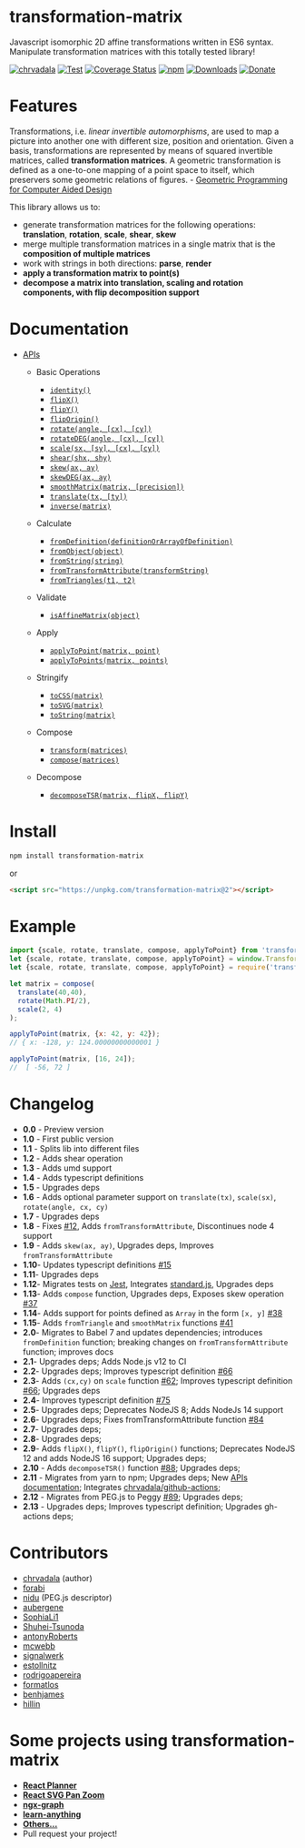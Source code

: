 # transformation-matrix
Javascript isomorphic 2D affine transformations written in ES6 syntax. Manipulate transformation matrices with this totally tested library!

[![chrvadala](https://img.shields.io/badge/website-chrvadala-orange.svg)](https://chrvadala.github.io)
[![Test](https://github.com/chrvadala/transformation-matrix/workflows/Test/badge.svg)](https://github.com/chrvadala/transformation-matrix/actions)
[![Coverage Status](https://coveralls.io/repos/github/chrvadala/transformation-matrix/badge.svg?branch=master)](https://coveralls.io/github/chrvadala/transformation-matrix?branch=master)
[![npm](https://img.shields.io/npm/v/transformation-matrix.svg?maxAge=2592000?style=plastic)](https://www.npmjs.com/package/transformation-matrix)
[![Downloads](https://img.shields.io/npm/dm/transformation-matrix.svg)](https://www.npmjs.com/package/transformation-matrix)
[![Donate](https://img.shields.io/badge/donate-GithubSponsor-green.svg)](https://github.com/sponsors/chrvadala)

# Features 
Transformations, i.e. *linear invertible automorphisms*, are used to map a picture into another one with different size, position and orientation. Given a basis, transformations are represented by means of squared invertible matrices, called **transformation matrices**.
A geometric transformation is defined as a one-to-one mapping of a point space to itself, which preservers some geometric relations of figures. - [Geometric Programming for Computer Aided Design](https://books.google.it/books?vid=ISBN9780471899426)

This library allows us to:
- generate transformation matrices for the following operations: **translation**, **rotation**, **scale**, **shear**, **skew**
- merge multiple transformation matrices in a single matrix that is the **composition of multiple matrices**
- work with strings in both directions: **parse**, **render**
- **apply a transformation matrix to point(s)**
- **decompose a matrix into translation, scaling and rotation components, with flip decomposition support**

# Documentation
- [APIs](https://github.com/chrvadala/transformation-matrix/blob/main/docs/api.md)
  - Basic Operations
    - [`identity()`](https://github.com/chrvadala/transformation-matrix/blob/main/docs/api.md#identity)
    - [`flipX()`](https://github.com/chrvadala/transformation-matrix/blob/main/docs/api.md#flipX)
    - [`flipY()`](https://github.com/chrvadala/transformation-matrix/blob/main/docs/api.md#flipY)
    - [`flipOrigin()`](https://github.com/chrvadala/transformation-matrix/blob/main/docs/api.md#flipOrigin)
    - [`rotate(angle, [cx], [cy])`](https://github.com/chrvadala/transformation-matrix/blob/main/docs/api.md#rotate)
    - [`rotateDEG(angle, [cx], [cy])`](https://github.com/chrvadala/transformation-matrix/blob/main/docs/api.md#rotateDEG)
    - [`scale(sx, [sy], [cx], [cy])`](https://github.com/chrvadala/transformation-matrix/blob/main/docs/api.md#scale)
    - [`shear(shx, shy)`](https://github.com/chrvadala/transformation-matrix/blob/main/docs/api.md#shear)
    - [`skew(ax, ay)`](https://github.com/chrvadala/transformation-matrix/blob/main/docs/api.md#skew)
    - [`skewDEG(ax, ay)`](https://github.com/chrvadala/transformation-matrix/blob/main/docs/api.md#skewDEG)
    - [`smoothMatrix(matrix, [precision])`](https://github.com/chrvadala/transformation-matrix/blob/main/docs/api.md#smoothMatrix)
    - [`translate(tx, [ty])`](https://github.com/chrvadala/transformation-matrix/blob/main/docs/api.md#translate)
    - [`inverse(matrix)`](https://github.com/chrvadala/transformation-matrix/blob/main/docs/api.md#inverse)

  - Calculate
    - [`fromDefinition(definitionOrArrayOfDefinition)`](https://github.com/chrvadala/transformation-matrix/blob/main/docs/api.md#fromDefinition)
    - [`fromObject(object)`](https://github.com/chrvadala/transformation-matrix/blob/main/docs/api.md#fromObject)
    - [`fromString(string)`](https://github.com/chrvadala/transformation-matrix/blob/main/docs/api.md#fromString)
    - [`fromTransformAttribute(transformString)`](https://github.com/chrvadala/transformation-matrix/blob/main/docs/api.md#fromTransformAttribute)
    - [`fromTriangles(t1, t2)`](https://github.com/chrvadala/transformation-matrix/blob/main/docs/api.md#fromTriangles)

  - Validate
    - [`isAffineMatrix(object)`](https://github.com/chrvadala/transformation-matrix/blob/main/docs/api.md#isAffineMatrix)

  - Apply
    - [`applyToPoint(matrix, point)`](https://github.com/chrvadala/transformation-matrix/blob/main/docs/api.md#applyToPoint)
    - [`applyToPoints(matrix, points)`](https://github.com/chrvadala/transformation-matrix/blob/main/docs/api.md#applyToPoints)

  - Stringify
    - [`toCSS(matrix)`](https://github.com/chrvadala/transformation-matrix/blob/main/docs/api.md#toCSS)
    - [`toSVG(matrix)`](https://github.com/chrvadala/transformation-matrix/blob/main/docs/api.md#toSVG)
    - [`toString(matrix)`](https://github.com/chrvadala/transformation-matrix/blob/main/docs/api.md#toString)

  - Compose
    - [`transform(matrices)`](https://github.com/chrvadala/transformation-matrix/blob/main/docs/api.md#transform)
    - [`compose(matrices)`](https://github.com/chrvadala/transformation-matrix/blob/main/docs/api.md#compose)

  - Decompose
    - [`decomposeTSR(matrix, flipX, flipY)`](https://github.com/chrvadala/transformation-matrix/blob/main/docs/api.md#decomposeTSR)

# Install
```sh
npm install transformation-matrix
```
or
```html
<script src="https://unpkg.com/transformation-matrix@2"></script>
```

# Example
```js
import {scale, rotate, translate, compose, applyToPoint} from 'transformation-matrix';
let {scale, rotate, translate, compose, applyToPoint} = window.TransformationMatrix;
let {scale, rotate, translate, compose, applyToPoint} = require('transformation-matrix')

let matrix = compose(
  translate(40,40),
  rotate(Math.PI/2),
  scale(2, 4)
);

applyToPoint(matrix, {x: 42, y: 42});
// { x: -128, y: 124.00000000000001 }

applyToPoint(matrix, [16, 24]);
//  [ -56, 72 ]
```

# Changelog
- **0.0** - Preview version
- **1.0** - First public version
- **1.1** - Splits lib into different files
- **1.2** - Adds shear operation
- **1.3** - Adds umd support
- **1.4** - Adds typescript definitions
- **1.5** - Upgrades deps
- **1.6** - Adds optional parameter support on `translate(tx)`, `scale(sx)`, `rotate(angle, cx, cy)`
- **1.7** - Upgrades deps
- **1.8** - Fixes [#12](https://github.com/chrvadala/transformation-matrix/issues/12), Adds `fromTransformAttribute`, Discontinues node 4 support
- **1.9** - Adds `skew(ax, ay)`, Upgrades deps, Improves `fromTransformAttribute`
- **1.10**- Updates typescript definitions [#15](https://github.com/chrvadala/transformation-matrix/pull/15)
- **1.11**- Upgrades deps
- **1.12**- Migrates tests on [Jest](https://jestjs.io/), Integrates [standard.js](https://standardjs.com/), Upgrades deps
- **1.13**- Adds `compose` function, Upgrades deps, Exposes skew operation [#37](https://github.com/chrvadala/transformation-matrix/pull/37)
- **1.14**- Adds support for points defined as `Array` in the form `[x, y]` [#38](https://github.com/chrvadala/transformation-matrix/pull/38)
- **1.15**- Adds `fromTriangle` and `smoothMatrix` functions [#41](https://github.com/chrvadala/transformation-matrix/issues/41)
- **2.0**- Migrates to Babel 7 and updates dependencies; introduces `fromDefinition` function; breaking changes on `fromTransformAttribute` function; improves docs
- **2.1**- Upgrades deps; Adds Node.js v12 to CI
- **2.2**- Upgrades deps; Improves typescript definition [#66](https://github.com/chrvadala/transformation-matrix/pull/66)
- **2.3**- Adds `(cx,cy)` on `scale` function [#62](https://github.com/chrvadala/transformation-matrix/pull/62); Improves typescript definition [#66](https://github.com/chrvadala/transformation-matrix/pull/67); Upgrades deps
- **2.4**- Improves typescript definition [#75](https://github.com/chrvadala/transformation-matrix/pull/75)
- **2.5**- Upgrades deps; Deprecates NodeJS 8; Adds NodeJs 14 support
- **2.6**- Upgrades deps; Fixes fromTransformAttribute function [#84](https://github.com/chrvadala/transformation-matrix/pull/84)
- **2.7**- Upgrades deps;
- **2.8**- Upgrades deps;
- **2.9**- Adds `flipX()`, `flipY()`, `flipOrigin()` functions; Deprecates NodeJS 12 and adds NodeJS 16 support; Upgrades deps;  
- **2.10** - Adds `decomposeTSR()` function [#88](https://github.com/chrvadala/transformation-matrix/pull/88); Upgrades deps;
- **2.11** - Migrates from yarn to npm; Upgrades deps; New [APIs documentation](https://github.com/chrvadala/transformation-matrix/blob/main/docs/api.md); Integrates [chrvadala/github-actions](https://github.com/chrvadala/github-actions);
- **2.12** - Migrates from PEG.js to Peggy [#89](https://github.com/chrvadala/transformation-matrix/pull/89); Upgrades deps;
- **2.13** - Upgrades deps; Improves typescript definition; Upgrades gh-actions deps;

# Contributors
- [chrvadala](https://github.com/chrvadala) (author)
- [forabi](https://github.com/forabi)
- [nidu](https://github.com/nidu) (PEG.js descriptor)
- [aubergene](https://github.com/aubergene)
- [SophiaLi1](https://github.com/SophiaLi1)
- [Shuhei-Tsunoda](https://github.com/Shuhei-Tsunoda)
- [antonyRoberts](https://github.com/antonyRoberts)
- [mcwebb](https://github.com/mcwebb)
- [signalwerk](https://github.com/signalwerk)
- [estollnitz](https://github.com/estollnitz)
- [rodrigoapereira](https://github.com/rodrigoapereira)
- [formatlos](https://github.com/formatlos)
- [benhjames](https://github.com/benhjames)
- [hillin](https://github.com/hillin)

# Some projects using transformation-matrix
- [**React Planner**](https://github.com/cvdlab/react-planner)
- [**React SVG Pan Zoom**](https://github.com/chrvadala/react-svg-pan-zoom)
- [**ngx-graph**](https://github.com/swimlane/ngx-graph)
- [**learn-anything**](https://github.com/learn-anything/learn-anything)
- [**Others...**](https://github.com/chrvadala/transformation-matrix/network/dependents)
- Pull request your project!
